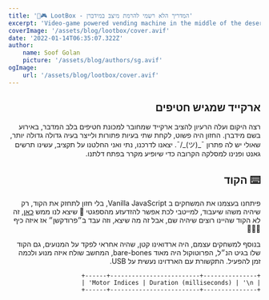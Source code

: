 ```yaml
---
title: '🍫🎮 LootBox - המדריך הלא רשמי להרמת מיצב במידברן'
excerpt: 'Video-game powered vending machine in the middle of the desert'
coverImage: '/assets/blog/lootbox/cover.avif'
date: '2022-01-14T06:35:07.322Z'
author:
    name: Soof Golan
    picture: '/assets/blog/authors/sg.avif'
ogImage:
    url: '/assets/blog/lootbox/cover.avif'
---
```


<div dir="rtl">

## ארקייד שמגיש חטיפים

רצה היקום ועלה הרעיון להציב ארקייד שמחובר למכונת חטיפים בלב המדבר, באירוע בשם
מידברן. החזון היה פשוט, לקחת שתי בעיות פתורות ולייצר בעיה גדולה גדולה יותר,
שאולי יש לה פתרון ¯\_(ツ)_/¯. יצאנו לדרכנו, נתי ואני החלטנו על תקציב, עשינו תרשים
גאנט ופנינו למסלקה הקרובה כדי שיופיע מקרר בפתח דלתנו.

## ⌨️ הקוד

פיתחנו בעצמנו את המשחקים ב Vanilla JavaScript, בלי חזון לתחזק את הקוד, רק שיהיה
משהו שיעבוד, למייטבי לכת אפשר להזדעזע מהספגטי 🍝 שיצא לנו ממש
 [כאן](https://github.com/NatanelMizrahi/LootBox), זה לא הקוד שהיינו רוצים שיהיה 
שם, 
אבל זה מה שיצא, וזה עבד ב״פרודקשן״ אז איזה כיף 🎉🎉🎉

בנוסף למשחקים עצמם, היה ארדואינו קטן, שהיה אחראי לפקד על המנועים, גם הקוד שלו
בגיט הנ״ל, הפרוטוקול היה מאוד bare-bones, המחשב שולח איזה מנוע ולכמה זמן להפעיל.
התקשורת עם הארדוינו נעשית על USB.

```
+---------------+-------------------------+------+
| Motor Indices | Duration (milliseconds) | '\n' |
+---------------+-------------------------+------+
```

</div>

